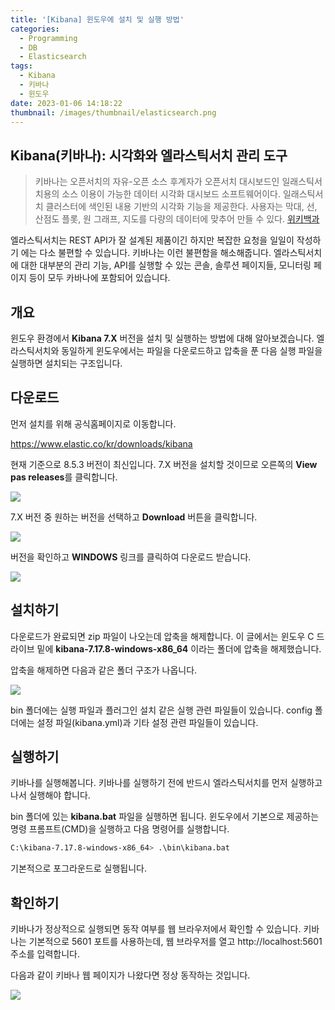 ```yaml
---
title: '[Kibana] 윈도우에 설치 및 실행 방법'
categories:
  - Programming
  - DB
  - Elasticsearch
tags:
  - Kibana
  - 키바나
  - 윈도우
date: 2023-01-06 14:18:22
thumbnail: /images/thumbnail/elasticsearch.png
---
```


## Kibana(키바나): 시각화와 엘라스틱서치 관리 도구

> 키바나는 오픈서치의 자유-오픈 소스 후계자가 오픈서치 대시보드인 일래스틱서치용의 소스 이용이 가능한 데이터 시각화 대시보드 소프트웨어이다. 일래스틱서치 클러스터에 색인된 내용 기반의 시각화 기능을 제공한다. 사용자는 막대, 선, 산점도 플롯, 원 그래프, 지도를 다량의 데이터에 맞추어 만들 수 있다. [위키백과](https://ko.wikipedia.org/wiki/%ED%82%A4%EB%B0%94%EB%82%98)

엘라스틱서치는 REST API가 잘 설계된 제품이긴 하지만 복잡한 요청을 일일이 작성하기 에는 다소 불편할 수 있습니다. 키바나는 이런 불편함을 해소해줍니다. 엘라스틱서치에 대한 대부분의 관리 기능, API를 실행할 수 있는 콘솔, 솔루션 페이지들, 모니터링 페이지 등이 모두 카바나에 포함되어 있습니다.

## 개요

윈도우 환경에서 **Kibana 7.X** 버전을 설치 및 실행하는 방법에 대해 알아보겠습니다.
엘라스틱서치와 동일하게 윈도우에서는 파일을 다운로드하고 압축을 푼 다음 실행 파일을 실행하면 설치되는 구조입니다.

## 다운로드

먼저 설치를 위해 공식홈페이지로 이동합니다.

https://www.elastic.co/kr/downloads/kibana

현재 기준으로 8.5.3 버전이 최신입니다. 7.X 버전을 설치할 것이므로 오른쪽의 **View pas releases**를 클릭합니다.

![](/images/elastic/kibana/1.png)

7.X 버전 중 원하는 버전을 선택하고 **Download** 버튼을 클릭합니다.

![](/images/elastic/kibana/2.png)

버전을 확인하고 **WINDOWS** 링크를 클릭하여 다운로드 받습니다.

![](/images/elastic/kibana/3.png)

## 설치하기

다운로드가 완료되면 zip 파일이 나오는데 압축을 해제합니다. 이 글에서는 윈도우 C 드라이브 밑에 **kibana-7.17.8-windows-x86_64** 이라는 폴더에 압축을 해제했습니다.

압축을 해제하면 다음과 같은 폴더 구조가 나옵니다.

![](/images/elastic/kibana/4.png)

bin 폴더에는 실행 파일과 플러그인 설치 같은 실행 관련 파일들이 있습니다. config 폴더에는 설정 파일(kibana.yml)과 기타 설정 관련 파일들이 있습니다.

## 실행하기

키바나를 실행해봅니다. 키바나를 실행하기 전에 반드시 엘라스틱서치를 먼저 실행하고 나서 실행해야 합니다.

bin 폴더에 있는 **kibana.bat** 파일을 실행하면 됩니다. 윈도우에서 기본으로 제공하는 명령 프롬프트(CMD)을 실행하고 다음 명령어를 실행합니다.

```sh
C:\kibana-7.17.8-windows-x86_64> .\bin\kibana.bat
```

기본적으로 포그라운드로 실행됩니다.

## 확인하기

키바나가 정상적으로 실행되면 동작 여부를 웹 브라우저에서 확인할 수 있습니다. 키바나는 기본적으로 5601 포트를 사용하는데, 웹 브라우저를 열고 http://localhost:5601 주소를 입력합니다.

다음과 같이 키바나 웹 페이지가 나왔다면 정상 동작하는 것입니다.

![](/images/elastic/kibana/5.png)
